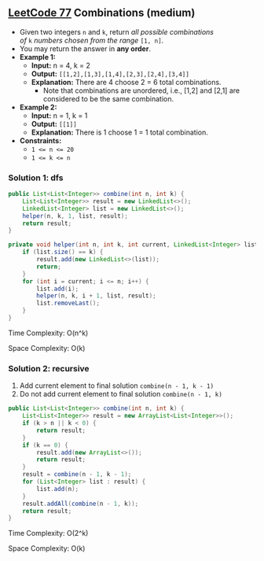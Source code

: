 ## [LeetCode 77](https://leetcode.com/problems/combinations/) Combinations (medium)

- Given two integers `n` and `k`, return _all possible combinations of_ `k` _numbers chosen from the range_ `[1, n]`.
- You may return the answer in **any order**.
- **Example 1:**
    - **Input:** n = 4, k = 2
    - **Output:** `[[1,2],[1,3],[1,4],[2,3],[2,4],[3,4]]`
    - **Explanation:** There are 4 choose 2 = 6 total combinations.
        - Note that combinations are unordered, i.e., [1,2] and [2,1] are considered to be the same combination.
- **Example 2:**
    - **Input:** n = 1, k = 1
    - **Output:** `[[1]]`
    - **Explanation:** There is 1 choose 1 = 1 total combination.
- **Constraints:**
    -   `1 <= n <= 20`
    -   `1 <= k <= n`

### Solution 1: dfs

```java
public List<List<Integer>> combine(int n, int k) {
    List<List<Integer>> result = new LinkedList<>();
    LinkedList<Integer> list = new LinkedList<>();
    helper(n, k, 1, list, result);
    return result;
}

private void helper(int n, int k, int current, LinkedList<Integer> list, List<List<Integer>> result) {
    if (list.size() == k) {
        result.add(new LinkedList<>(list));
        return;
    }
    for (int i = current; i <= n; i++) {
        list.add(i);
        helper(n, k, i + 1, list, result);
        list.removeLast();
    }
}
```

Time Complexity: O(n^k)

Space Complexity: O(k)

### Solution 2: recursive

1. Add current element to final solution `combine(n - 1, k - 1)`
2. Do not add current element to final solution `combine(n - 1, k)`

```java
public List<List<Integer>> combine(int n, int k) {
    List<List<Integer>> result = new ArrayList<List<Integer>>();
    if (k > n || k < 0) {
        return result;
    }
    if (k == 0) {
        result.add(new ArrayList<>());
        return result;
    }
    result = combine(n - 1, k - 1);
    for (List<Integer> list : result) {
        list.add(n);
    }
    result.addAll(combine(n - 1, k));
    return result;
}
```

Time Complexity: O(2^k)

Space Complexity: O(k)
